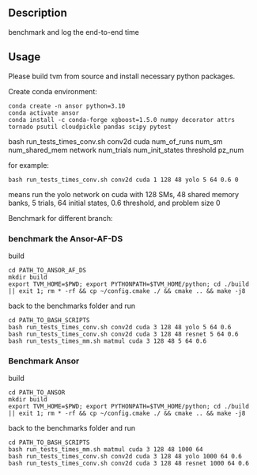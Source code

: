## Description

benchmark and log the end-to-end time


## Usage


Please build tvm from source and install necessary python packages.

Create conda environment:
```
conda create -n ansor python=3.10
conda activate ansor
conda install -c conda-forge xgboost=1.5.0 numpy decorator attrs tornado psutil cloudpickle pandas scipy pytest
```

bash run_tests_times_conv.sh conv2d cuda num_of_runs num_sm num_shared_mem network num_trials num_init_states threshold pz_num

for example:

```
bash run_tests_times_conv.sh conv2d cuda 1 128 48 yolo 5 64 0.6 0
```

means run the yolo network on cuda with 128 SMs, 48 shared memory banks, 5 trials, 64 initial states, 0.6 threshold, and problem size 0

Benchmark for different branch:

###  benchmark the Ansor-AF-DS
build
```
cd PATH_TO_ANSOR_AF_DS
mkdir build
export TVM_HOME=$PWD; export PYTHONPATH=$TVM_HOME/python; cd ./build || exit 1; rm * -rf && cp ~/config.cmake ./ && cmake .. && make -j8
```

back to the benchmarks folder and run
```
cd PATH_TO_BASH_SCRIPTS
bash run_tests_times_conv.sh conv2d cuda 3 128 48 yolo 5 64 0.6
bash run_tests_times_conv.sh conv2d cuda 3 128 48 resnet 5 64 0.6
bash run_tests_times_mm.sh matmul cuda 3 128 48 5 64 0.6
```

### Benchmark Ansor

build
```
cd PATH_TO_ANSOR
mkdir build
export TVM_HOME=$PWD; export PYTHONPATH=$TVM_HOME/python; cd ./build || exit 1; rm * -rf && cp ~/config.cmake ./ && cmake .. && make -j8
```

back to the benchmarks folder and run
```
cd PATH_TO_BASH_SCRIPTS
bash run_tests_times_mm.sh matmul cuda 3 128 48 1000 64
bash run_tests_times_conv.sh conv2d cuda 3 128 48 yolo 1000 64 0.6
bash run_tests_times_conv.sh conv2d cuda 3 128 48 resnet 1000 64 0.6
```
